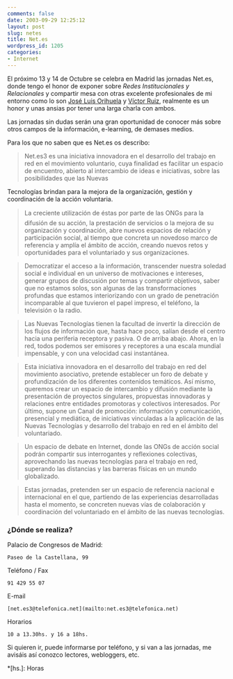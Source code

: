 ```yaml
---
comments: false
date: 2003-09-29 12:25:12
layout: post
slug: netes
title: Net.es
wordpress_id: 1205
categories:
- Internet
---
```


El próximo 13 y 14 de Octubre se celebra en Madrid las jornadas Net.es, donde tengo el honor de exponer sobre _Redes Institucionales y Relacionales_ y compartir mesa con otras excelente profesionales de mi entorno como lo son [José Luis Orihuela](http://ecuaderno.com/) y [Víctor Ruiz](http://rvr.blogalia.com/), realmente es un honor y unas ansias por tener una larga charla con ambos.





Las jornadas sin dudas serán una gran oportunidad de conocer más sobre otros campos de la información, e-learning, de demases medios.





Para los que no saben que es Net.es os describo:





> Net.es3 es una iniciativa innovadora en el desarrollo del trabajo en red en el movimiento voluntario, cuya finalidad es facilitar un espacio de encuentro, abierto al intercambio de ideas e iniciativas, sobre las posibilidades que las Nuevas  

Tecnologías brindan para la mejora de la organización, gestión y coordinación de la acción voluntaria.
> 
> 


> 
> La creciente utilización de éstas por parte de las ONGs para la difusión de su acción, la prestación de servicios o la mejora de su organización y coordinación, abre nuevos espacios de relación y participación social, al tiempo que concreta un novedoso marco de referencia y amplía el ámbito de acción, creando nuevos retos y oportunidades para el voluntariado y sus organizaciones.
> 
> 


> 
> Democratizar el acceso a la información, transcender nuestra soledad social e individual en un universo de motivaciones e intereses, generar grupos de discusión por temas y compartir objetivos, saber que no estamos solos, son algunas de las transformaciones profundas que estamos interiorizando con un grado de penetración incomparable al que tuvieron el papel impreso, el teléfono, la televisión o la radio.
> 
> 


> 
> Las Nuevas Tecnologías tienen la facultad de invertir la dirección de los flujos de información que, hasta hace poco, salían desde el centro hacia una periferia receptora y pasiva. O de arriba abajo. Ahora, en la red, todos podemos ser emisores y receptores a una escala mundial impensable, y con una velocidad casi instantánea.
> 
> 


> 
> Esta iniciativa innovadora en el desarrollo del trabajo en red del movimiento asociativo, pretende establecer un foro de debate y profundización de los diferentes contenidos temáticos. Así mismo, queremos crear un espacio de intercambio y difusión mediante la presentación de proyectos singulares, propuestas innovadoras y relaciones entre entidades promotoras y colectivos interesados. Por último, supone un Canal de promoción: información y comunicación, presencial y mediática, de iniciativas vinculadas a la aplicación de las Nuevas Tecnologías y desarrollo del trabajo en red en el ámbito del voluntariado.
> 
> 


> 
> Un espacio de debate en Internet, donde las ONGs de acción social podrán compartir sus interrogantes y reflexiones colectivas, aprovechando las nuevas tecnologías para el trabajo en red, superando las distancias y las barreras físicas en un mundo globalizado.
> 
> 


> 
> Estas jornadas, pretenden ser un espacio de referencia nacional e internacional en el que, partiendo de las experiencias desarrolladas hasta el momento, se concreten nuevas vías de colaboración y coordinación del voluntariado en el ámbito de las nuevas tecnologías.





### ¿Dónde se realiza?





  

Palacio de Congresos de Madrid:

    Paseo de la Castellana, 99





Teléfono / Fax

    91 429 55 07





E-mail

    [net.es3@telefonica.net](mailto:net.es3@telefonica.net)





Horarios

    10 a 13.30hs. y 16 a 18hs.









Si quieren ir, puede informarse por teléfono, y si van a las jornadas, me avisáis así conozco lectores, webloggers, etc.




 
  *[hs.]: Horas

